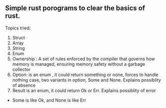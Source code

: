 ##  Simple rust porograms to clear the basics of rust.
Topics tried: 
1. Struct
2. Array
3. String
4. Enum
5. Ownership : A set of rules enforced by the compiler that governs how memory is managed, ensuring memory safety without a garbage collector
6. Option:  is an enum , it could return something or none, forces to handle nothing case, two variants in option, Some and None. Explains possiblity of absence
7. Result is an enum, it could return Ok or Err. Explains possiblity of error
  - Some is like Ok, and None is like Err



